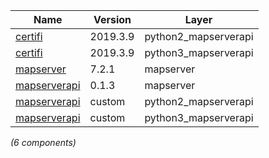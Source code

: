 | Name | Version | Layer |
| --- | --- | --- |
| [certifi](https://certifi.io/) | 2019.3.9 | python2_mapserverapi |
| [certifi](https://certifi.io/) | 2019.3.9 | python3_mapserverapi |
| [mapserver](http://mapserver.org) | 7.2.1 | mapserver |
| [mapserverapi](https://github.com/metwork-framework/mapserverapi) | 0.1.3 | mapserver |
| [mapserverapi](https://github.com/metwork-framework/mapserverapi_python) | custom | python2_mapserverapi |
| [mapserverapi](https://github.com/metwork-framework/mapserverapi_python) | custom | python3_mapserverapi |

*(6 components)*
